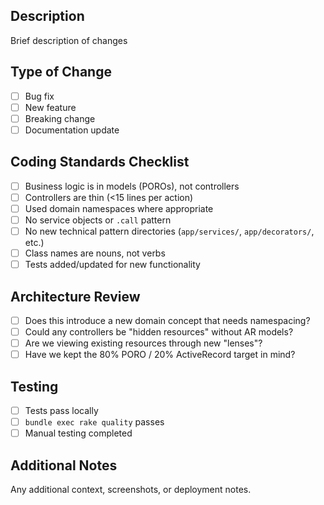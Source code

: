 ## Description
Brief description of changes

## Type of Change
- [ ] Bug fix
- [ ] New feature
- [ ] Breaking change
- [ ] Documentation update

## Coding Standards Checklist
- [ ] Business logic is in models (POROs), not controllers
- [ ] Controllers are thin (<15 lines per action)
- [ ] Used domain namespaces where appropriate
- [ ] No service objects or `.call` pattern
- [ ] No new technical pattern directories (`app/services/`, `app/decorators/`, etc.)
- [ ] Class names are nouns, not verbs
- [ ] Tests added/updated for new functionality

## Architecture Review
- [ ] Does this introduce a new domain concept that needs namespacing?
- [ ] Could any controllers be "hidden resources" without AR models?
- [ ] Are we viewing existing resources through new "lenses"?
- [ ] Have we kept the 80% PORO / 20% ActiveRecord target in mind?

## Testing
- [ ] Tests pass locally
- [ ] `bundle exec rake quality` passes
- [ ] Manual testing completed

## Additional Notes
Any additional context, screenshots, or deployment notes. 